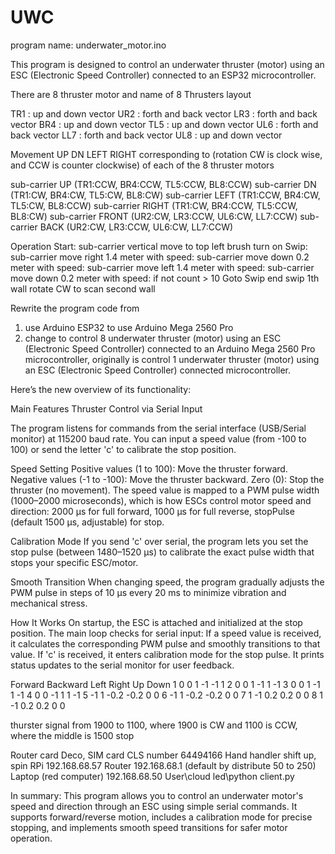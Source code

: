 # UWC
program name: underwater_motor.ino

This program is designed to control an underwater thruster (motor) using an ESC (Electronic Speed Controller) connected to an ESP32 microcontroller. 

There are 8 thruster motor and name of 8 Thrusters layout 

TR1 : up and down vector 
UR2 : forth and back vector
LR3 : forth and back vector
BR4 : up and down vector
TL5 : up and down vector
UL6 : forth and back vector
LL7 : forth and back vector
UL8 : up and down vector

Movement UP DN LEFT RIGHT corresponding to (rotation CW is clock wise, and CCW is counter clockwise) of each of the 8 thruster motors

sub-carrier UP (TR1:CCW, BR4:CCW, TL5:CCW, BL8:CCW)
sub-carrier DN (TR1:CW, BR4:CW, TL5:CW,  BL8:CW)
sub-carrier LEFT (TR1:CCW, BR4:CW, TL5:CW, BL8:CCW)
sub-carrier RIGHT (TR1:CW, BR4:CCW, TL5:CCW, BL8:CW)
sub-carrier FRONT (UR2:CW, LR3:CCW, UL6:CW, LL7:CCW)
sub-carrier BACK  (UR2:CW, LR3:CCW, UL6:CW, LL7:CCW)

Operation
Start:
sub-carrier vertical move to top left 
brush turn on
Swip:
sub-carrier move right 1.4 meter with speed:
sub-carrier move down 0.2 meter with speed:
sub-carrier move left 1.4 meter with speed:
sub-carrier move down 0.2 meter with speed:
if not count > 10 Goto Swip
end swip 1th wall
rotate CW to scan second wall

Rewrite the program code from 
1. use Arduino ESP32 to use Arduino Mega 2560 Pro
2. change to control 8 underwater thruster (motor) using an ESC (Electronic Speed Controller) connected to an Arduino Mega 2560 Pro microcontroller, originally is control 1 underwater thruster (motor) using an ESC (Electronic Speed Controller) connected microcontroller.

Here’s the new overview of its functionality:

Main Features
Thruster Control via Serial Input

The program listens for commands from the serial interface (USB/Serial monitor) at 115200 baud rate.
You can input a speed value (from -100 to 100) or send the letter 'c' to calibrate the stop position.

Speed Setting
Positive values (1 to 100): Move the thruster forward.
Negative values (-1 to -100): Move the thruster backward.
Zero (0): Stop the thruster (no movement).
The speed value is mapped to a PWM pulse width (1000–2000 microseconds), which is how ESCs control motor speed and direction:
2000 µs for full forward,
1000 µs for full reverse,
stopPulse (default 1500 µs, adjustable) for stop.

Calibration Mode
If you send 'c' over serial, the program lets you set the stop pulse (between 1480–1520 µs) to calibrate the exact pulse width that stops your specific ESC/motor.

Smooth Transition
When changing speed, the program gradually adjusts the PWM pulse in steps of 10 µs every 20 ms to minimize vibration and mechanical stress.

How It Works
On startup, the ESC is attached and initialized at the stop position.
The main loop checks for serial input:
If a speed value is received, it calculates the corresponding PWM pulse and smoothly transitions to that value.
If 'c' is received, it enters calibration mode for the stop pulse.
It prints status updates to the serial monitor for user feedback.

Forward Backward Left Right Up Down
1    0     0     1     -1      -1     1
2    0     0     1     -1       1     -1
3     0    0     1     -1       1     -1
4    0    0      -1     1       1     -1
5    -1    1     -0.2   -0.2    0      0
6    -1    1     -0.2   -0.2    0      0
7     1    -1     0.2    0.2    0      0
8     1    -1     0.2    0.2    0      0

thurster signal from 1900 to 1100, where 1900 is CW and 1100 is CCW, where the middle is 1500 stop

Router card Deco, SIM card CLS number 64494166
Hand handler       shift 
                                 up, spin
RPi 192.168.68.57
Router 192.168.68.1 (default by distribute 50 to 250)
Laptop (red computer) 192.168.68.50
User\cloud led\python client.py

                                 


In summary:
This program allows you to control an underwater motor's speed and direction through an ESC using simple serial commands. It supports forward/reverse motion, includes a calibration mode for precise stopping, and implements smooth speed transitions for safer motor operation.

